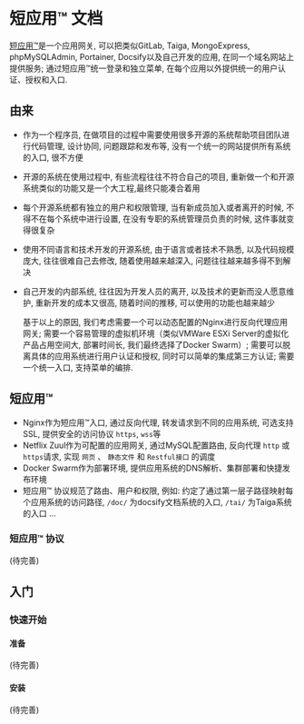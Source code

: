 # 短应用™ 文档
[短应用™](https://www.guobaa.com)是一个应用网关, 可以把类似GitLab, Taiga, MongoExpress, phpMySQLAdmin, Portainer, Docsify以及自己开发的应用, 在同一个域名网站上提供服务;
    通过短应用™统一登录和独立菜单, 在每个应用以外提供统一的用户认证、授权和入口.

## 由来
* 作为一个程序员, 在做项目的过程中需要使用很多开源的系统帮助项目团队进行代码管理, 设计协同, 问题跟踪和发布等, 没有一个统一的网站提供所有系统的入口, 很不方便
* 开源的系统在使用过程中, 有些流程往往不符合自己的项目, 重新做一个和开源系统类似的功能又是一个大工程,最终只能凑合着用
* 每个开源系统都有独立的用户和权限管理, 当有新成员加入或者离开的时候, 不得不在每个系统中进行设置, 在没有专职的系统管理员负责的时候, 这件事就变得很复杂
* 使用不同语言和技术开发的开源系统, 由于语言或者技术不熟悉, 以及代码规模庞大, 往往很难自己去修改, 随着使用越来越深入, 问题往往越来越多得不到解决
* 自己开发的内部系统, 往往因为开发人员的离开, 以及技术的更新而没人愿意维护, 重新开发的成本又很高, 随着时间的推移, 可以使用的功能也越来越少

    基于以上的原因, 我们考虑需要一个可以动态配置的Nginx进行反向代理应用网关; 需要一个容易管理的虚拟机环境（类似VMWare ESXi Server的虚拟化产品占用空间大, 部署时间长, 我们最终选择了Docker Swarm）; 需要可以脱离具体的应用系统进行用户认证和授权, 同时可以简单的集成第三方认证; 需要一个统一入口, 支持菜单的编排.

## 短应用™
* Nginx作为短应用™入口, 通过反向代理, 转发请求到不同的应用系统, 可选支持SSL, 提供安全的访问协议 `https`, `wss`等
* Netflix Zuul作为可配置的应用网关, 通过MySQL配置路由, 反向代理 `http` 或 `https`请求, 实现 `网页` 、 `静态文件` 和 `Restful接口` 的调度
* Docker Swarm作为部署环境, 提供应用系统的DNS解析、集群部署和快捷发布环境
* 短应用™ 协议规范了路由、用户和权限, 例如: 约定了通过第一层子路径映射每个应用系统的访问路径, `/doc/` 为docsify文档系统的入口, `/tai/` 为Taiga系统的入口 ...

### 短应用™ 协议
(待完善)

## 入门

### 快速开始

#### 准备
(待完善)

#### 安装
(待完善)
